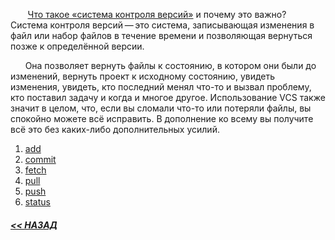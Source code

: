 


&nbsp;&nbsp; &nbsp; &nbsp;    <ins>Что такое «система контроля версий»</ins> и почему это важно? Система контроля версий — это система, записывающая изменения в файл или набор файлов в течение времени и позволяющая вернуться позже к определённой версии.

&nbsp;&nbsp; &nbsp; &nbsp;Она позволяет вернуть файлы к состоянию, в котором они были до изменений,
вернуть проект к исходному состоянию, увидеть изменения, увидеть, кто последний менял
что-то и вызвал проблему, кто поставил задачу и когда и многое другое. Использование VCS
также значит в целом, что, если вы сломали что-то или потеряли файлы, вы спокойно
можете всё исправить. В дополнение ко всему вы получите всё это без каких-либо
дополнительных усилий.



1. [add](/Commands/add.md)
2. [commit](/Commands/commit.md)
3. [fetch](/Commands/fetch.md)
4. [pull](/Commands/pull.md)
5. [push](/Commands/push.md)
6. [status](/Commands/status.md)

##### [<< НАЗАД](/readme.md)